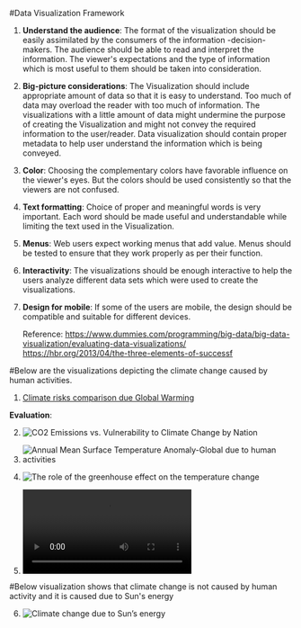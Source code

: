 #Data Visualization Framework

1. **Understand the audience**:
   The format of the visualization should be easily assimilated by the consumers of the information -decision-makers. The audience
   should be able to read and interpret the information. The viewer's expectations and the type of information which is
   most useful to them should be taken into consideration.
2. **Big-picture considerations**:
   The Visualization should include appropriate amount of data so that it is easy to understand.
   Too much of data may overload the reader with too much of information. The  visualizations with a little amount of data might
   undermine the purpose of creating the Visualization and might not convey the required information to the user/reader.
   Data visualization should contain proper metadata to help user understand the information which is being conveyed.
3. **Color**:
   Choosing the complementary colors have favorable influence on the viewer's eyes. But the colors should be used consistently so
   that the viewers are not confused.
4. **Text formatting**:
   Choice of proper and meaningful words is very important. Each word should be made useful and understandable while limiting
   the text used in the Visualization.
5. **Menus**:
   Web users expect working menus that add value. Menus should be tested to ensure that they work properly as per their function.
6. **Interactivity**:
   The visualizations should be enough interactive to help the users analyze different data sets which were used to create the
   visualizations.
7. **Design for mobile**:
   If some of the users are mobile, the design should be compatible and suitable for different devices.

   Reference: https://www.dummies.com/programming/big-data/big-data-visualization/evaluating-data-visualizations/
   https://hbr.org/2013/04/the-three-elements-of-successf

#Below are the visualizations depicting the climate change caused by human activities.
1.  [Climate risks comparison due Global Warming](https://visme.co/blog/wp-content/uploads/climate-risks-1.5-degree-vs-2-degree-global-warming-climate-change-facts-infographic-1024x724.jpg)

**Evaluation**:



2.  ![CO2 Emissions vs. Vulnerability to Climate Change by Nation](https://visme.co/blog/wp-content/uploads/Carbon-Dioxide-Emissions-vs-Vulnerability-to-Climate-Change-by-Nation-climate-change-facts-infographic.jpg)





3.  ![Annual Mean Surface Temperature Anomaly-Global due to human activities](https://ramblingsdc.net/Graphs/GlobalTemps.gif)     



4.  ![The role of the greenhouse effect on the temperature change](https://19january2017snapshot.epa.gov/sites/production/files/styles/medium/public/2016-07/co2temp800kyrs-large.jpg)


5.  ![Global temperature change interactive video](https://i.kinja-img.com/gawker-media/image/upload/s--ZF5o8OJd--/c_scale,fl_progressive,q_80,w_800/oo0q9awrmmsctypfh6yb.mp4)


#Below visualization shows that climate change is not caused by human activity and it is caused due to Sun's energy

6.  ![Climate change due to Sun’s energy](https://19january2017snapshot.epa.gov/sites/production/files/styles/medium/public/2016-07/sunsenergytemp-large.png)
